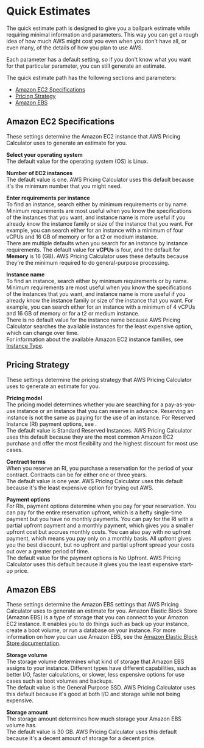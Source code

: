 # Quick Estimates<a name="quick-estimate"></a>

The quick estimate path is designed to give you a ballpark estimate while requiring minimal information and parameters\. This way you can get a rough idea of how much AWS might cost you even when you don't have all, or even many, of the details of how you plan to use AWS\.

Each parameter has a default setting, so if you don't know what you want for that particular parameter, you can still generate an estimate\.

The quick estimate path has the following sections and parameters:
+ [Amazon EC2 Specifications](#quick-ec2-specifications)
+ [Pricing Strategy](#quick-pricing-strategy)
+ [Amazon EBS](#quick-ebs)

## Amazon EC2 Specifications<a name="quick-ec2-specifications"></a>

These settings determine the Amazon EC2 instance that AWS Pricing Calculator uses to generate an estimate for you\.

**Select your operating system**  
The default value for the operating system \(OS\) is Linux\. 

**Number of EC2 instances**  
The default value is one\. AWS Pricing Calculator uses this default because it's the minimum number that you might need\.

**Enter requirements per instance**  
To find an instance, search either by minimum requirements or by name\. Minimum requirements are most useful when you know the specifications of the instances that you want, and instance name is more useful if you already know the instance family or size of the instance that you want\. For example, you can search either for an instance with a minimum of four vCPUs and 16 GB of memory or for a t2 or medium instance\.   
There are multiple defaults when you search for an instance by instance requirements\. The default value for **vCPUs** is four, and the default for **Memory** is 16 \(GB\)\. AWS Pricing Calculator uses these defaults because they're the minimum required to do general\-purpose processing\.

**Instance name**  
To find an instance, search either by minimum requirements or by name\. Minimum requirements are most useful when you know the specifications of the instances that you want, and instance name is more useful if you already know the instance family or size of the instance that you want\. For example, you can search either for an instance with a minimum of 4 vCPUs and 16 GB of memory or for a t2 or medium instance\.  
There is no default value for the instance name because AWS Pricing Calculator searches the available instances for the least expensive option, which can change over time\.  
For information about the available Amazon EC2 instance families, see [Instance Type](advanced-estimate.md#ec2-advanced-instance-type)\.

## Pricing Strategy<a name="quick-pricing-strategy"></a>

These settings determine the pricing strategy that AWS Pricing Calculator uses to generate an estimate for you\.

**Pricing model**  
The pricing model determines whether you are searching for a pay\-as\-you\-use instance or an instance that you can reserve in advance\. Reserving an instance is not the same as paying for the use of an instance\. For Reserved Instance \(RI\) payment options, see [](#quick-ec2-payment-options)\.   
The default value is Standard Reserved Instances\. AWS Pricing Calculator uses this default because they are the most common Amazon EC2 purchase and offer the most flexibility and the highest discount for most use cases\.

**Contract terms**  
When you reserve an RI, you purchase a reservation for the period of your contract\. Contracts can be for either one or three years\.   
The default value is one year\. AWS Pricing Calculator uses this default because it's the least expensive option for trying out AWS\.

**Payment options**  
For RIs, payment options determine when you pay for your reservation\. You can pay for the entire reservation upfront, which is a hefty single\-time payment but you have no monthly payments\. You can pay for the RI with a partial upfront payment and a monthly payment, which gives you a smaller upfront cost but accrues monthly costs\. You can also pay with no upfront payment, which means you pay only on a monthly basis\. All upfront gives you the best discount, but no upfront and partial upfront spread your costs out over a greater period of time\.  
The default value for the payment options is No Upfront\. AWS Pricing Calculator uses this default because it gives you the least expensive start\-up price\.

## Amazon EBS<a name="quick-ebs"></a>

These settings determine the Amazon EBS settings that AWS Pricing Calculator uses to generate an estimate for you\. Amazon Elastic Block Store \(Amazon EBS\) is a type of storage that you can connect to your Amazon EC2 instance\. It enables you to do things such as back up your instance, create a boot volume, or run a database on your instance\. For more information on how you can use Amazon EBS, see the [Amazon Elastic Block Store documentation](https://docs.aws.amazon.com/AWSEC2/latest/UserGuide/AmazonEBS.html)\.

**Storage volume**  
The storage volume determines what kind of storage that Amazon EBS assigns to your instance\. Different types have different capabilities, such as better I/O, faster calculations, or slower, less expensive options for use cases such as boot volumes and backups\.  
The default value is the General Purpose SSD\. AWS Pricing Calculator uses this default because it's good at both I/O and storage while not being expensive\.

**Storage amount**  
The storage amount determines how much storage your Amazon EBS volume has\.  
The default value is 30 GB\. AWS Pricing Calculator uses this default because it's a decent amount of storage for a decent price\.